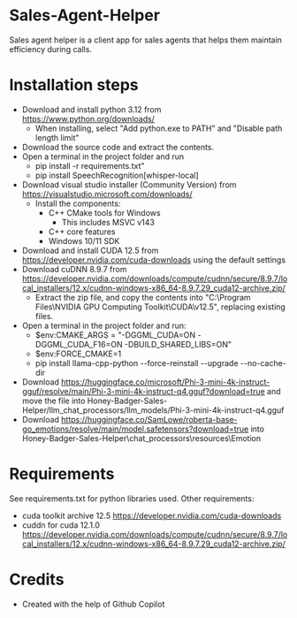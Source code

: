 # Sales-Agent-Helper
Sales agent helper is a client app for sales agents that helps them maintain efficiency during calls.

# Installation steps
- Download and install python 3.12 from https://www.python.org/downloads/
    - When installing, select "Add python.exe to PATH" and "Disable path length limit"
- Download the source code and extract the contents.
- Open a terminal in the project folder and run
    - pip install -r requirements.txt"
    - pip install SpeechRecognition[whisper-local]
- Download visual studio installer (Community Version) from https://visualstudio.microsoft.com/downloads/
    - Install the components:
        - C++ CMake tools for Windows
            - This includes MSVC v143
        - C++ core features
        - Windows 10/11 SDK
- Download and install CUDA 12.5 from https://developer.nvidia.com/cuda-downloads using the default settings
- Download cuDNN 8.9.7 from https://developer.nvidia.com/downloads/compute/cudnn/secure/8.9.7/local_installers/12.x/cudnn-windows-x86_64-8.9.7.29_cuda12-archive.zip/
    - Extract the zip file, and copy the contents into "C:\Program Files\NVIDIA GPU Computing Toolkit\CUDA\v12.5", replacing existing files.
- Open a terminal in the project folder and run:
    - $env:CMAKE_ARGS = "-DGGML_CUDA=ON -DGGML_CUDA_F16=ON -DBUILD_SHARED_LIBS=ON"
    - $env:FORCE_CMAKE=1
    - pip install llama-cpp-python --force-reinstall --upgrade --no-cache-dir
- Download https://huggingface.co/microsoft/Phi-3-mini-4k-instruct-gguf/resolve/main/Phi-3-mini-4k-instruct-q4.gguf?download=true and move the file into Honey-Badger-Sales-Helper/llm_chat_processors/llm_models/Phi-3-mini-4k-instruct-q4.gguf
- Download https://huggingface.co/SamLowe/roberta-base-go_emotions/resolve/main/model.safetensors?download=true into Honey-Badger-Sales-Helper\chat_processors\resources\Emotion



# Requirements
See requirements.txt for python libraries used.
Other requirements:
- cuda toolkit archive 12.5
https://developer.nvidia.com/cuda-downloads
- cuddn for cuda 12.1.0
https://developer.nvidia.com/downloads/compute/cudnn/secure/8.9.7/local_installers/12.x/cudnn-windows-x86_64-8.9.7.29_cuda12-archive.zip/

# Credits
- Created with the help of Github Copilot